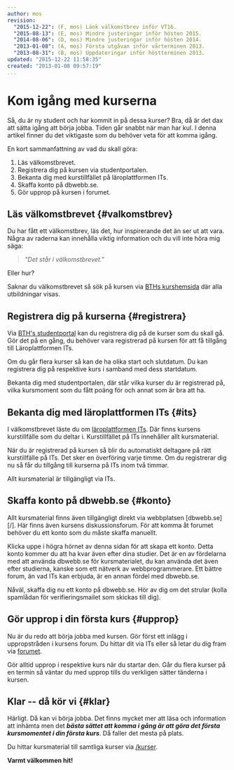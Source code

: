 ```yaml
---
author: mos
revision:
  "2015-12-22": (F, mos) Länk välkomstbrev inför VT16.
  "2015-08-13": (E, mos) Mindre justeringar inför hösten 2015.
  "2014-08-06": (D, mos) Mindre justeringar inför hösten 2014.
  "2013-01-08": (A, mos) Första utgåvan inför vårterminen 2013.
  "2013-08-31": (B, mos) Uppdateringar inför höstterminen 2013.
updated: "2015-12-22 11:58:35"
created: "2013-01-08 09:57:19"
...
```

Kom igång med kurserna
==================================

Så, du är ny student och har kommit in på dessa kurser? Bra, då är det dax att sätta igång att börja jobba. Tiden går snabbt när man har kul. I denna artikel finner du det viktigaste som du behöver veta för att komma igång.

En kort sammanfattning av vad du skall göra:

1. Läs välkomstbrevet.
2. Registrera dig på kursen via studentportalen.
3. Bekanta dig med kurstillfället på läroplattformen ITs.
4. Skaffa konto på dbwebb.se.
5. Gör upprop på kursen i forumet.

<!--more-->

<!--
[YOUTUBE src=3qUi72Tvbow width=630 caption="Mikael kommer visar vilka webbplatser som gäller för att komma igång."]
-->


Läs välkomstbrevet {#valkomstbrev}
-----------------------------------------------------------

Du har fått ett välkomstbrev, läs det, hur inspirerande det än ser ut att vara. Några av raderna kan innehålla viktig information och du vill inte höra mig säga:

> *"Det står i välkomstbrevet."*

Eller hur?

Saknar du välkomstbrevet så sök på kursen via [BTHs kurshemsida](http://edu.bth.se/utbildning/utb_sok_utbildning.asp) där alla utbildningar visas.



Registrera dig på kurserna {#registrera}
-----------------------------------------------------------

Via [BTH's studentportal](bth-stodfunktioner#studentportalen) kan du registrera dig på de kurser som du skall gå. Gör det på en gång, du behöver vara registrerad på kursen för att få tillgång till Läroplattformen ITs.

Om du går flera kurser så kan de ha olika start och slutdatum. Du kan registrera dig på respektive kurs i samband med dess startdatum.

Bekanta dig med studentportalen, där står vilka kurser du är registrerad på, vilka kursmoment som du fått poäng för och annat som är bra att ha.



Bekanta dig med läroplattformen ITs {#its}
-----------------------------------------------------------

I välkomstbrevet läste du om [läroplattformen ITs](bth-stodfunktioner#its). Där finns kursens kurstillfälle som du deltar i. Kurstillfället på ITs innehåller allt kursmaterial.

När du är registrerad på kursen så blir du automatiskt deltagare på rätt kurstillfälle på ITs. Det sker en överföring varje timme. Om du registrerar dig nu så får du tillgång till kurserna på ITs inom två timmar.

Allt kursmaterial är tillgängligt via ITs.



Skaffa konto på dbwebb.se {#konto}
-----------------------------------------------------------

Allt kursmaterial finns även tillgängligt direkt via webbplatsen [dbwebb.se][/]. Här finns även kursens diskussionsforum. För att komma åt forumet behöver du ett konto som du måste skaffa manuellt.

Klicka uppe i högra hörnet av denna sidan för att skapa ett konto. Detta konto kommer du att ha kvar även efter dina studier. Det är en av fördelarna med att använda dbwebb.se för kursmaterialet, du kan använda det även efter studierna, kanske som ett nätverk av webbprogrammerare. Ett bättre forum, än vad ITs kan erbjuda, är en annan fördel med dbwebb.se.

Nåväl, skaffa dig nu ett konto på dbwebb.se. Hör av dig om det strular (kolla spamlådan för verifieringsmailet som skickas till dig).



Gör upprop i din första kurs {#upprop}
-----------------------------------------------------------

Nu är du redo att börja jobba med kursen. Gör först ett inlägg i uppropstråden i kursens forum. Du hittar dit via ITs eller så letar du dig fram via [forumet](/forum).

Gör alltid upprop i respektive kurs när du startar den. Går du flera kurser på en termin så väntar du med upprop tills du verkligen sätter tänderna i kursen.



<!--
FAQ för allmänna kursfrågor {#faq}
-----------------------------------------------------------

Innan du sätter i gång så kan du gå till forumdelen "[Allmän kursinformation](forum/viewforum.php?f=30)" och kika in [FAQ:en för allmänna administrativa kursfrågor](t/1113). Bara så du vet var du hittar den.
-->


Klar -- då kör vi {#klar}
-----------------------------------------------------------

Härligt. Då kan vi börja jobba. Det finns mycket mer att läsa och information att inhämta men det ***bästa sättet att komma i gång är att göra det första kursmomentet i din första kurs***. Då faller det mesta på plats.

Du hittar kursmaterial till samtliga kurser via [/kurser](/kurser).

**Varmt välkommen hit!**

